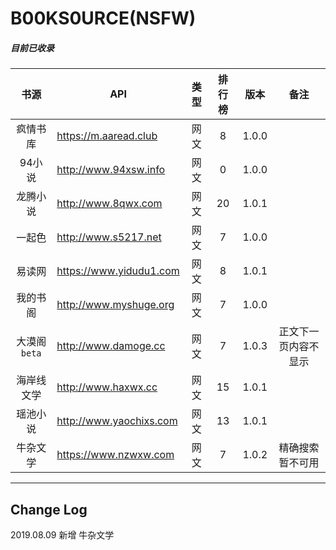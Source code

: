 # B00KS0URCE(NSFW)


##### 目前已收录

| 书源 | API | 类型 | 排行榜 | 版本 | 备注 |
| :----: | ------------- | :--: | :----: | :---: | :-----: |
| 疯情书库 | https://m.aaread.club | 网文 | 8 | 1.0.0 |  |
| 94小说 | http://www.94xsw.info | 网文 | 0 | 1.0.0 |  |
| 龙腾小说 | http://www.8qwx.com | 网文 | 20 | 1.0.1 |  |
| 一起色 | http://www.s5217.net | 网文 | 7 | 1.0.0 |  |
| 易读网 | https://www.yidudu1.com | 网文 | 8 | 1.0.1 |  |
| 我的书阁 | http://www.myshuge.org | 网文 | 7 | 1.0.0 |  |
| 大漠阁`beta` | http://www.damoge.cc | 网文 | 7 | 1.0.3 | 正文下一页内容不显示 |
| 海岸线文学 | http://www.haxwx.cc | 网文 | 15 | 1.0.1 |  |
| 瑶池小说 | http://www.yaochixs.com | 网文 | 13 | 1.0.1 |  |
| 牛杂文学 | https://www.nzwxw.com | 网文 | 7 | 1.0.2 | 精确搜索暂不可用 |
---


## Change Log

2019.08.09 新增 牛杂文学


